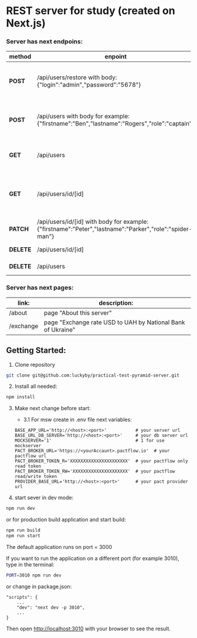 [//]: # ( This is a [Next.js]&#40;https://nextjs.org/&#41; project bootstrapped with [`create-next-app`]&#40;https://github.com/vercel/next.js/tree/canary/packages/create-next-app&#41;.)

[//]: # ()
[//]: # (## Getting Started)

[//]: # ()
[//]: # (First, run the development server:)

[//]: # ()
[//]: # (```bash)

[//]: # (npm run dev)

[//]: # (# or)

[//]: # (yarn dev)

[//]: # (```)

[//]: # (Open [http://localhost:3010]&#40;http://localhost:3010&#41; with your browser to see the result.)

# REST server for study (created on Next.js)
### Server has next endpoins:

| method | enpoint                                                                                                 |  description |
|--------|---------------------------------------------------------------------------------------------------------|---|
| **POST**   | /api/users/restore with  body: {"login":"admin","password":"5678"}                                      | restore table "person" to original state  |
| **POST**   | /api/users with body for example: {"firstname":"Ben","lastname":"Rogers","role":"captain"}              | create one user with firstname, lastname, and role  |
| **GET**    | /api/users                                                                                              | return json object of all users in database  |
| **GET**    | /api/users/id/[id]                                                                                      | return json object with data of one user selected by id  |
| **PATCH**  | /api/users/id/[id] with body for example: {"firstname":"Peter","lastname":"Parker","role":"spider-man"} |  update one user by id |
| **DELETE** | /api/users/id/[id]                                                                                      |  delete one user by id |
| **DELETE** | /api/users                                                                                              | delete all users  |

### Server has next pages:

| link:  |  description: |
|---|---|
| /about  | page "About this server"  |
| /exchange | page "Exchange rate USD to UAH by National Bank of Ukraine"  |

## Getting Started:

1. Clone repository
```bash
git clone git@github.com:luckyby/practical-test-pyramid-server.git
```

2. Install all needed:
```bash
npm install
```

3. Make next change before start:
   - 3.1
   For msw create in .env file next variables:
    ```text
    BASE_APP_URL='http://<host>:<port>'           # your server url
    BASE_URL_DB_SERVER='http://<host>:<port>'     # your db server url
    MOCKSERVER='1'                                # 1 for use mockserver
    PACT_BROKER_URL='https://<yourAccaunt>.pactflow.io'  # your pactflow url
    PACT_BROKER_TOKEN_R='ХХХХХХХХХХХХХХХХХХХХХХ'  # your pactflow only read token
    PACT_BROKER_TOKEN_RW='ХХХХХХXXXXXXXXXXXXXXX'  # your pactflow read/write token
    PROVIDER_BASE_URL='http://<host>:<port>'      # your pact provider url 
    ```


4. start sever in dev mode:
```bash
npm run dev
```

or for production build application and start build:
```bash
npm run build
npm run start
```
The default application runs on port = 3000

If you want to run the application on a different port (for example 3010), type in the terminal:
```bash
PORT=3010 npm run dev
```
or change in package.json:
```text
"scripts": {
    ...
    "dev": "next dev -p 3010",
    ...
}
```

 Then open [http://localhost:3010](http://localhost:3010) with your browser to see the result.


